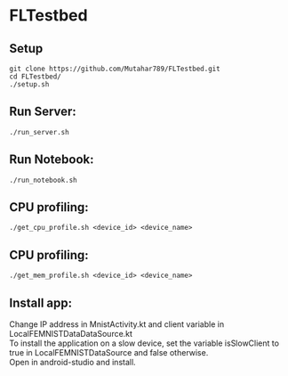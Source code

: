 # FLTestbed

## Setup
```
git clone https://github.com/Mutahar789/FLTestbed.git
cd FLTestbed/
./setup.sh
```

## Run Server:
```
./run_server.sh
```

## Run Notebook:
```
./run_notebook.sh
```

## CPU profiling:
```
./get_cpu_profile.sh <device_id> <device_name>
```

## CPU profiling:
```
./get_mem_profile.sh <device_id> <device_name>
```

## Install app:
Change IP address in MnistActivity.kt and client variable in LocalFEMNISTDataDataSource.kt <br />
To install the application on a slow device, set the variable isSlowClient to true in LocalFEMNISTDataSource and false otherwise. <br />
Open in android-studio and install. <br />
